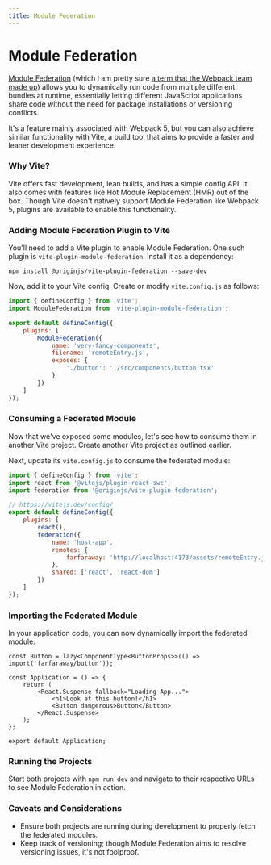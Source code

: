 ```yaml
---
title: Module Federation
---
```


# Module Federation

[Module Federation](https://github.com/module-federation) (which I am pretty sure [a term that the Webpack team made up](https://webpack.js.org/concepts/module-federation/)) allows you to dynamically run code from multiple different bundles at runtime, essentially letting different JavaScript applications share code without the need for package installations or versioning conflicts.

It's a feature mainly associated with Webpack 5, but you can also achieve similar functionality with Vite, a build tool that aims to provide a faster and leaner development experience.

### Why Vite?

Vite offers fast development, lean builds, and has a simple config API. It also comes with features like Hot Module Replacement (HMR) out of the box. Though Vite doesn't natively support Module Federation like Webpack 5, plugins are available to enable this functionality.

### Adding Module Federation Plugin to Vite

You'll need to add a Vite plugin to enable Module Federation. One such plugin is `vite-plugin-module-federation`. Install it as a dependency:

```
npm install @originjs/vite-plugin-federation --save-dev
```

Now, add it to your Vite config. Create or modify `vite.config.js` as follows:

```js
import { defineConfig } from 'vite';
import ModuleFederation from 'vite-plugin-module-federation';

export default defineConfig({
	plugins: [
		ModuleFederation({
			name: 'very-fancy-components',
			filename: 'remoteEntry.js',
			exposes: {
				'./button': './src/components/button.tsx'
			}
		})
	]
});
```

### Consuming a Federated Module

Now that we've exposed some modules, let's see how to consume them in another Vite project. Create another Vite project as outlined earlier.

Next, update its `vite.config.js` to consume the federated module:

```js
import { defineConfig } from 'vite';
import react from '@vitejs/plugin-react-swc';
import federation from '@originjs/vite-plugin-federation';

// https://vitejs.dev/config/
export default defineConfig({
	plugins: [
		react(),
		federation({
			name: 'host-app',
			remotes: {
				farfaraway: 'http://localhost:4173/assets/remoteEntry.js'
			},
			shared: ['react', 'react-dom']
		})
	]
});
```

### Importing the Federated Module

In your application code, you can now dynamically import the federated module:

```tsx
const Button = lazy<ComponentType<ButtonProps>>(() => import('farfaraway/button'));

const Application = () => {
	return (
		<React.Suspense fallback="Loading App...">
			<h1>Look at this button!</h1>
			<Button dangerous>Button</Button>
		</React.Suspense>
	);
};

export default Application;
```

### Running the Projects

Start both projects with `npm run dev` and navigate to their respective URLs to see Module Federation in action.

### Caveats and Considerations

- Ensure both projects are running during development to properly fetch the federated modules.
- Keep track of versioning; though Module Federation aims to resolve versioning issues, it's not foolproof.
